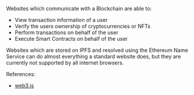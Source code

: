 Websites which communicate with a Blockchain are able to:
-   View transaction information of a user
-   Verify the users ownership of cryptocurrencies or NFTs
-   Perform transactions on behalf of the user
-   Execute Smart Contracts on behalf of the user

Websites which are stored on IPFS and resolved using the Ethereum Name Service can do almost
everything a standard website does, but they are currently not supported by all internet browsers.

References:
-   [web3.js](https://web3js.readthedocs.io/en/v1.2.11/web3.html)
